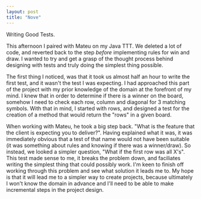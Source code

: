 ```yaml
---
layout: post
title: "Nove"
---
```


Writing Good Tests.

This afternoon I paired with Mateu on my Java TTT. We deleted a lot of code,
and reverted back to the step *before* implementing rules for win and draw.
I wanted to try and get a grasp of the thought process behind designing with
tests and truly doing the simplest thing possible.  

The first thing I noticed, was that it took us almost half an hour to write the
first test, and it wasn't the test I was expecting. I had approached this part
of the project with my prior knowledge of the domain at the forefront of my
mind. I knew that in order to determine if there is a winner on the board,
somehow I need to check each row, column and diagonal for 3 matching symbols.
With that in mind, I started with rows, and designed a test for the creation of
a method that would return the "rows" in a given board.

When working with Mateu, he took a big step back. "What is the feature that the
client is expecting you to deliver?". Having explained what it was, it was
immediately obvious that a test of that name would not have been suitable (it
was something about rules and knowing if there was a winner/draw). So instead,
we looked a simpler question, "What if the first row was all X's". This test
made sense to me, it breaks the problem down, and faciliates writing the
simplest thing that could possibly work. I'm keen to finish off working through
this problem and see what solution it leads me to. My hope is that it will lead
me to a simpler way to create projects, because ultimately I won't know the
domain in advance and I'll need to be able to make incremental steps in the
project design. 
